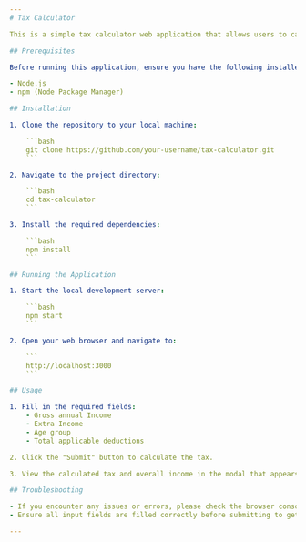 ```yaml
---
# Tax Calculator

This is a simple tax calculator web application that allows users to calculate their income tax based on their gross annual income, extra income, age group, and applicable deductions.

## Prerequisites

Before running this application, ensure you have the following installed:

- Node.js
- npm (Node Package Manager)

## Installation

1. Clone the repository to your local machine:

    ```bash
    git clone https://github.com/your-username/tax-calculator.git
    ```

2. Navigate to the project directory:

    ```bash
    cd tax-calculator
    ```

3. Install the required dependencies:

    ```bash
    npm install
    ```

## Running the Application

1. Start the local development server:

    ```bash
    npm start
    ```

2. Open your web browser and navigate to:

    ```
    http://localhost:3000
    ```

## Usage

1. Fill in the required fields:
    - Gross annual Income
    - Extra Income
    - Age group
    - Total applicable deductions

2. Click the "Submit" button to calculate the tax.

3. View the calculated tax and overall income in the modal that appears.

## Troubleshooting

- If you encounter any issues or errors, please check the browser console for more details.
- Ensure all input fields are filled correctly before submitting to get accurate results.

---
```

